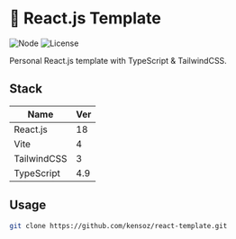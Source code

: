 # 📖 React.js Template

![Node](https://img.shields.io/badge/Node.js-v18.7.0-fb7185.svg?logo=&style=flat-square) ![License](https://img.shields.io/badge/License-MIT-0284C7.svg?logo=&style=flat-square)

Personal React.js template with TypeScript & TailwindCSS.



## Stack

| Name        | Ver  |
| ----------- | ---- |
| React.js    | 18   |
| Vite        | 4    |
| TailwindCSS | 3    |
| TypeScript  | 4.9  |



## Usage

```bash
git clone https://github.com/kensoz/react-template.git
```
